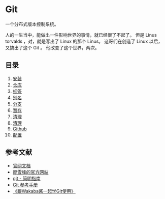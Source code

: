 # Git

一个分布式版本控制系统。

人的一生当中，能做出一件影响世界的事情，就已经很了不起了。
但是 Linus torvalds ，对，就是写出了 Linux 的那个 Linus。
这哥们在创造了 Linux 以后，又搞出了这个 Git 。
他改变了这个世界，两次。

## 目录

1. [安装](./01_Install.md)
2. [仓库](./02_Repository.md)
3. [标签](./03_Tag.md)
4. [别名](./04_Aliases.md)
5. [分支](./05_Branching.md)
6. [暂存](./06_Stashing.md)
7. [清理](./07_Cleaning.md)
8. [清理](./08_Server.md)
9. [Github](./09_Github.md)
10. [配置](./10_Configuration.md)



## 参考文献

- [官网文档](https://git-scm.com/book/zh/v2)
- [廖雪峰的官方网站](https://www.liaoxuefeng.com/wiki/896043488029600)
- [git - 简明指南](https://rogerdudler.github.io/git-guide/index.zh.html)
- [Git 参考手册](http://gitref.justjavac.com/)
- [《跟Wakaba酱一起学Git使用》](https://item.jd.com/13047666.html)